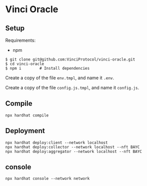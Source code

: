 # Vinci Oracle

## Setup

Requirements:

- npm

```
$ git clone git@github.com:VinciProtocol/vinci-oracle.git
$ cd vinci-oracle
$ npm i        # Install dependencies
```

Create a copy of the file `env.tmpl`, and name it `.env`.

Create a copy of the file `config.js.tmpl`, and name it `config.js`.


## Compile

```
npx hardhat compile
```

## Deployment

```
npx hardhat deploy:client --network localhost
npx hardhat deploy:collector --network localhost --nft BAYC
npx hardhat deploy:aggregator --network localhost --nft BAYC
```

## console

```
npx hardhat console --network network
```
